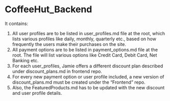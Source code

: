 # CoffeeHut_Backend 

It contains:
1. All user profiles are to be listed in user_profiles.md file at the root, which lists various profiles like daily, monthly, quarterly etc., based on how frequently the users make their purchases on the site.
2. All payment options are to be listed in payment_options.md file at the root. The file will list various options like Credit Card, Debit Card, Net Banking etc. 
3. For each user_profiles, Jamie offers a different discount plan described under discount_plans.md in frontend repo.
4. For every new payment option or user profile included, a new version of discount_plans.md must be created under the “Frontend” repo. 
5. Also, the FeaturedProducts.md has to be updated with the new discount and user profile details.
